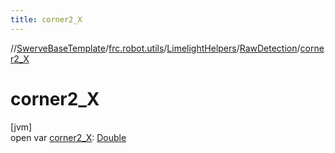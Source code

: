 ```yaml
---
title: corner2_X
---
```

//[SwerveBaseTemplate](../../../../index.html)/[frc.robot.utils](../../index.html)/[LimelightHelpers](../index.html)/[RawDetection](index.html)/[corner2_X](corner2_-x.html)



# corner2_X



[jvm]\
open var [corner2_X](corner2_-x.html): [Double](https://kotlinlang.org/api/latest/jvm/stdlib/kotlin/-double/index.html)




